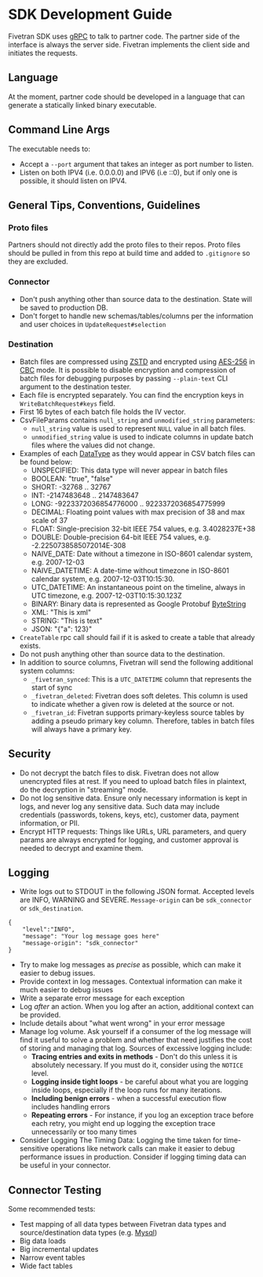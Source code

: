 # SDK Development Guide

Fivetran SDK uses [gRPC](https://grpc.io/) to talk to partner code. The partner side of the interface is always the server side. Fivetran implements the client side and initiates the requests.

## Language

At the moment, partner code should be developed in a language that can generate a statically linked binary executable.

## Command Line Args
The executable needs to:
* Accept a `--port` argument that takes an integer as port number to listen.
* Listen on both IPV4 (i.e. 0.0.0.0) and IPV6 (i.e ::0), but if only one is possible, it should listen on IPV4.

## General Tips, Conventions, Guidelines

### Proto files

Partners should not directly add the proto files to their repos. Proto files should be pulled in from this repo at build time and added to `.gitignore` so they are excluded.

### Connector

- Don't push anything other than source data to the destination. State will be saved to production DB.
- Don't forget to handle new schemas/tables/columns per the information and user choices in `UpdateRequest#selection`

### Destination

- Batch files are compressed using [ZSTD](https://en.wikipedia.org/wiki/Zstd) and encrypted using [AES-256](https://en.wikipedia.org/wiki/Advanced_Encryption_Standard) in [CBC](https://en.wikipedia.org/wiki/Block_cipher_mode_of_operation) mode. It is possible to disable encryption and compression of batch files for debugging purposes by passing `--plain-text` CLI argument to the destination tester.
- Each file is encrypted separately. You can find the encryption keys in `WriteBatchRequest#keys` field.
- First 16 bytes of each batch file holds the IV vector.
- CsvFileParams contains `null_string` and `unmodified_string` parameters:
    - `null_string` value is used to represent `NULL` value in all batch files.
    - `unmodified_string` value is used to indicate columns in update batch files where the values did not change.
- Examples of each [DataType](https://github.com/fivetran/fivetran_sdk/blob/main/common.proto#L73C6-L73C14) as they would appear in CSV batch files can be found below:
    - UNSPECIFIED: This data type will never appear in batch files
    - BOOLEAN: "true", "false"
    - SHORT: -32768 .. 32767
    - INT: -2147483648 .. 2147483647
    - LONG: -9223372036854776000 .. 9223372036854775999
    - DECIMAL: Floating point values with max precision of 38 and max scale of 37
    - FLOAT: Single-precision 32-bit IEEE 754 values, e.g. 3.4028237E+38
    - DOUBLE: Double-precision 64-bit IEEE 754 values, e.g. -2.2250738585072014E-308
    - NAIVE_DATE: Date without a timezone in ISO-8601 calendar system, e.g. 2007-12-03
    - NAIVE_DATETIME: A date-time without timezone in ISO-8601 calendar system, e.g. 2007-12-03T10:15:30.
    - UTC_DATETIME: An instantaneous point on the timeline, always in UTC timezone, e.g. 2007-12-03T10:15:30.123Z
    - BINARY: Binary data is represented as Google Protobuf [ByteString](https://protobuf.dev/reference/java/api-docs/com/google/protobuf/ByteString)
    - XML: "<tag>This is xml</tag>"
    - STRING: "This is text"
    - JSON: "{\"a\": 123}"
- `CreateTable` rpc call should fail if it is asked to create a table that already exists.
- Do not push anything other than source data to the destination.
- In addition to source columns, Fivetran will send the following additional system columns:
    - `_fivetran_synced`: This is a `UTC_DATETIME` column that represents the start of sync
    - `_fivetran_deleted`: Fivetran does soft deletes. This column is used to indicate whether a given row is deleted at the source or not.
    - `_fivetran_id`: Fivetran supports primary-keyless source tables by adding a pseudo primary key column. Therefore, tables in batch files will always have a primary key.

## Security

- Do not decrypt the batch files to disk. Fivetran does not allow unencrypted files at rest. If you need to upload batch files in plaintext, do the decryption in "streaming" mode. 
- Do not log sensitive data. Ensure only necessary information is kept in logs, and never log any sensitive data. Such data may include credentials (passwords, tokens, keys, etc), customer data, payment information, or PII.
- Encrypt HTTP requests: Things like URLs, URL parameters, and query params are always encrypted for logging, and customer approval is needed to decrypt and examine them.

## Logging

- Write logs out to STDOUT in the following JSON format. Accepted levels are INFO, WARNING and SEVERE. `Message-origin` can be `sdk_connector` or `sdk_destination`.

```
{
    "level":"INFO",
    "message": "Your log message goes here"
    "message-origin": "sdk_connector"
}
```

- Try to make log messages as _precise_ as possible, which can make it easier to debug issues. 
- Provide context in log messages. Contextual information can make it much easier to debug issues
- Write a separate error message for each exception
- Log _after_ an action. When you log after an action, additional context can be provided.
- Include details about "what went wrong" in your error message
- Manage log volume. Ask yourself if a consumer of the log message will find it useful to solve a problem and whether that need justifies the cost of storing and managing that log. Sources of excessive logging include: 
    - **Tracing entries and exits in methods** - Don't do this unless it is absolutely necessary. If you must do it, consider using the `NOTICE` level.
    - **Logging inside tight loops** - be careful about what you are logging inside loops, especially if the loop runs for many iterations.
    - **Including benign errors** - when a successful execution flow includes handling errors
    - **Repeating errors** - For instance, if you log an exception trace before each retry, you might end up logging the exception trace unnecessarily or too many times
- Consider Logging The Timing Data: Logging the time taken for time-sensitive operations like network calls can make it easier to debug performance issues in production. Consider if logging timing data can be useful in your connector.

## Connector Testing

Some recommended tests:
- Test mapping of all data types between Fivetran data types and source/destination data types (e.g. [Mysql](https://fivetran.com/docs/databases/mysql#typetransformationsandmapping))
- Big data loads
- Big incremental updates
- Narrow event tables
- Wide fact tables

